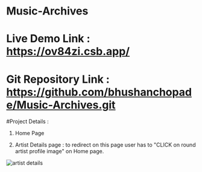 # Music-Archives

# Live Demo Link : https://ov84zi.csb.app/

# Git Repository Link : https://github.com/bhushanchopade/Music-Archives.git


#Project Details :

1) Home Page

2) Artist Details page : to redirect on this page user has to "CLICK on round artist profile image" on Home page.

![artist details](https://user-images.githubusercontent.com/97842576/187154202-d36f0cd9-c226-407a-ae6c-3af305937c90.png)
